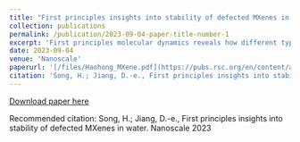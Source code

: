 ```yaml
---
title: "First principles insights into stability of defected MXenes in water"
collection: publications
permalink: /publication/2023-09-04-paper-title-number-1
excerpt: 'First principles molecular dynamics reveals how different types of defects on the Ti3C2Tx MXene surface influence its interaction with water.'
date: 2023-09-04
venue: 'Nanoscale'
paperurl: '[/files/Haohong_MXene.pdf](https://pubs.rsc.org/en/content/articlepdf/2023/nr/d3nr02538a)'
citation: 'Song, H.; Jiang, D.-e., First principles insights into stability of defected MXenes in water. Nanoscale 2023.'
---
```



[Download paper here](/files/Haohong_MXene.pdf)

Recommended citation: Song, H.; Jiang, D.-e., First principles insights into stability of defected MXenes in water. Nanoscale 2023
